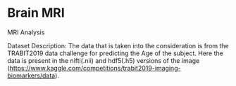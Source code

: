 # Brain MRI 
MRI Analysis 

Dataset Description:
The data that is taken into the consideration is from the TRABIT2019 data challenge 
for predicting the Age of the subject. Here the data is present in the nifti(.nii) and hdf5(.h5) versions of the image (https://www.kaggle.com/competitions/trabit2019-imaging-biomarkers/data). 
